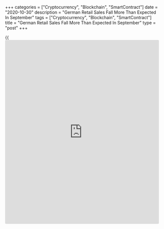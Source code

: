 +++
categories = ["Cryptocurrency", "Blockchain", "SmartContract"]
date = "2020-10-30"
description = "German Retail Sales Fall More Than Expected In September"
tags = ["Cryptocurrency", "Blockchain", "SmartContract"]
title = "German Retail Sales Fall More Than Expected In September"
type = "post"
+++

{{<iframe id="large-banner" src="https://www.bounty.group/#slide=22.0" width="100%" height="600" scrolling="no" style="border: 0px solid rgb(216, 221, 230); border-radius: 3px;">}}

Germany's retail sales declined more than expected in September, data
from Destatis revealed Friday.

Retail sales fell by real 2.2 percent month-on-month, in contrast to a
1.8 percent rise in August. Economists had forecast a monthly decrease
of 0.8 percent.

Year-on-year, growth in retail sales more than doubled to 6.5 percent
from 3 percent a month ago. Sales were forecast to climb 6.6 percent.

Food, beverages and tobacco sales advanced 6.8 percent and non-food
product sales rose 6.5 percent.

Compared to February, the month before the outbreak of the corona
pandemic in Germany, sales in September were [calendar](https://www.fintechee.com/web-trader/) and seasonally
adjusted in real [terms](https://www.fintechee.com/terms/) 2.8 percent higher, Destatis said.

In nominal [terms](https://www.fintechee.com/terms/), retail sales dropped 2.6 percent on month but grew 7.7
percent annually in September.

For comments and feedback [contact](https://www.playgroundfx.com/contact/): editorial@rtt[news](https://www.letsplayfx.com/blog/forex-news-website/).com

[Economic News][1]

 **What parts of the world are seeing the best (and worst) economic
performances lately? Click[here][2] to check out our [Econ Scorecard][2]
and find out! See up-to-the-moment [ranking](https://www.playgroundfx.com/blog/crypto-exchange-ranking/)s for the best and worst
performers in [GDP][3], [unemployment rate][4], [inflation][5] and much
more.**

   1. www.rtt[news](https://www.letsplayfx.com/blog/forex-news-website/).com/Content/EconomicNews.aspx
   2. www.rtt[news](https://www.letsplayfx.com/blog/forex-news-website/).com/economic-scorecard/world-rank/PPI/highest-performance.aspx
   3. www.rtt[news](https://www.letsplayfx.com/blog/forex-news-website/).com/economic-scorecard/world-rank/GDP/highest-performance.aspx
   4. www.rtt[news](https://www.letsplayfx.com/blog/forex-news-website/).com/economic-scorecard/world-rank/unemployment-rate/lowest-performance.aspx
   5. www.rtt[news](https://www.letsplayfx.com/blog/forex-news-website/).com/economic-scorecard/world-rank/CPI/highest-performance.aspx